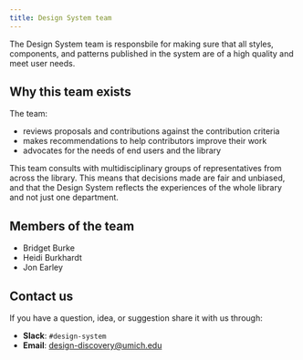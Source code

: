 ```yaml
---
title: Design System team
---
```


<lede>The Design System team is responsbile for making sure that all styles, components, and patterns published in the system are of a high quality and meet user needs.</lede>

## Why this team exists

The team:

- reviews proposals and contributions against the <gatsby-link to="/contribute/#contribution-criteria">contribution criteria</gatsby-link>
- makes recommendations to help contributors improve their work
- advocates for the needs of end users and the library

This team consults with multidisciplinary groups of representatives from across the library. This means that decisions made are fair and unbiased, and that the Design System reflects the experiences of the whole library and not just one department.

## Members of the team

- Bridget Burke
- Heidi Burkhardt
- Jon Earley

## Contact us

If you have a question, idea, or suggestion share it with us through:

- **Slack**: `#design-system`
- **Email**: [design-discovery@umich.edu](mailto:design-discovery@umich.edu)

